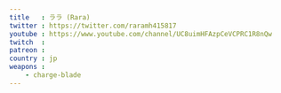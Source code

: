 ```yaml
---
title   : ララ (Rara)
twitter : https://twitter.com/raramh415817
youtube : https://www.youtube.com/channel/UC8uimHFAzpCeVCPRC1R8nQw
twitch  : 
patreon : 
country : jp
weapons :
    - charge-blade
---
```



